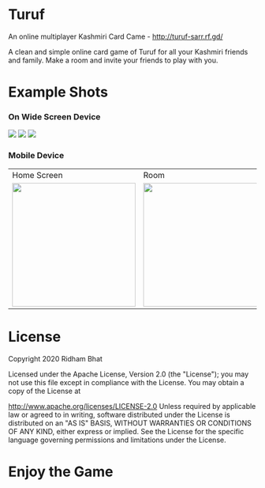 # Turuf
An online multiplayer Kashmiri Card Came - http://turuf-sarr.rf.gd/

A clean and simple online card game of Turuf for all your Kashmiri friends and family.
Make a room and invite your friends to play with you.

# Example Shots

### On Wide Screen Device

<image src="img/make_room_laptop.png" />

<image src="img/join_room_laptop.png" />

<image src="img/play_game_laptop.png" />

### Mobile Device

<table>
  <tr>
    <td>Home Screen</td>
     <td>Room</td>
     <td>Game</td>
  </tr>
  <tr>
    <td><image src="img/make_room_mobile.png" width=250 /></td>
    <td><image src="img/join_room_mobile.png" width=250/></td>
    <td><image src="img/play_game_mobile.png" width=250"/></td>
  </tr>
 </table>
      
# License
Copyright 2020 Ridham Bhat

Licensed under the Apache License, Version 2.0 (the "License"); you may not use this file except in compliance with the License. You may obtain a copy of the License at

http://www.apache.org/licenses/LICENSE-2.0
Unless required by applicable law or agreed to in writing, software distributed under the License is distributed on an "AS IS" BASIS, WITHOUT WARRANTIES OR CONDITIONS OF ANY KIND, either express or implied. See the License for the specific language governing permissions and limitations under the License.

# Enjoy the Game
